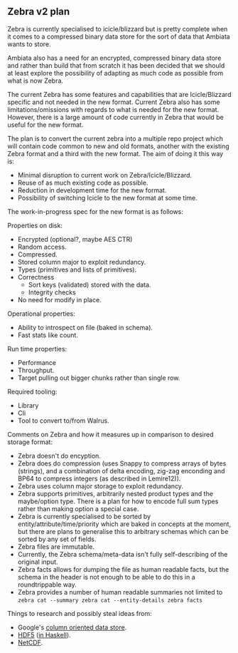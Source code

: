 Zebra v2 plan
-------------

Zebra is currently specialised to icicle/blizzard but is pretty complete when
it comes to a compressed binary data store for the sort of data that Ambiata
wants to store.

Ambiata also has a need for an encrypted, compressed binary data store and
rather than build that from scratch it has been decided that we should at least
explore the possibility of adapting as much code as possible from what is now
Zebra.

The current Zebra has some features and capabilities that are Icicle/Blizzard
specific and not needed in the new format. Current Zebra also has some
limitations/omissions with regards to what is needed for the new format.
However, there is a large amount of code currently in Zebra that would be useful
for the new format.

The plan is to convert the current zebra into a multiple repo project which
will contain code common to new and old formats, another with the existing
Zebra format and a third with the new format. The aim of doing it this way
is:

* Minimal disruption to current work on Zebra/Icicle/Blizzard.
* Reuse of as much existing code as possible.
* Reduction in development time for the new format.
* Possibility of switching Icicle to the new format at some time.


The work-in-progress spec for the new format is as follows:

Properties on disk:

* Encrypted (optional?, maybe AES CTR)
* Random access.
* Compressed.
* Stored column major to exploit redundancy.
* Types (primitives and lists of primitives).
* Correctness
  * Sort keys (validated) stored with the data.
  * Integrity checks
* No need for modify in place.


Operational properties:

* Ability to introspect on file (baked in schema).
* Fast stats like count.

Run time properties:

* Performance
* Throughput.
* Target pulling out bigger chunks rather than single row.

Required tooling:

* Library
* Cli
* Tool to convert to/from Walrus.


Comments on Zebra and how it measures up in comparison to desired storage format:

* Zebra doesn't do encyption.
* Zebra does do compression (uses Snappy to compress arrays of bytes (strings),
  and a combination of delta encoding, zig-zag enconding and BP64 to compress
  integers (as described in Lemire12)).
* Zebra uses column major storage to exploit redundancy.
* Zebra supports primitives, arbitrarily nested product types and the
  maybe/option type. There is a plan for how to encode full sum types rather
  than making option a special case.
* Zebra is currently specialised to be sorted by entity/attribute/time/priority
  which are baked in concepts at the moment, but there are plans to generalise
  this to arbitrary schemas which can be sorted by any set of fields.
* Zebra files are immutable.
* Currently, the Zebra schema/meta-data isn't fully self-describing of the
  original input.
* Zebra facts allows for dumping the file as human readable facts, but the
  schema in the header is not enough to be able to do this in a roundtrippable
  way.
* Zebra provides a number of human readable summaries not limited to
      ```
      zebra cat --summary
      zebra cat --entity-details
      zebra facts
      ```


Things to research and possibly steal ideas from:
* Google's [column oriented data store](https://research.google.com/pubs/pub36632.html).
* [HDF5](https://support.hdfgroup.org/HDF5/) ([in Haskell](https://github.com/mokus0/hs-hdf5)).
* [NetCDF](]http://www.unidata.ucar.edu/software/netcdf/).
